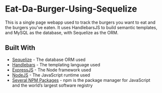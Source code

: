 # Eat-Da-Burger-Using-Sequelize
This is a single page webapp used to track the burgers you want to eat and the burgers you've eaten. It uses HandlebarsJS to build semantic templates, and MySQL as the database, with Sequelize as the ORM.

## Built With

* [Sequelize](http://docs.sequelizejs.com) - The database ORM used
* [Handlebars](http://handlebarsjs.com) - The templating language used
* [ExpressJS](https://expressjs.com/en/4x/api.html) - The Node framework used
* [NodeJS](https://nodejs.org/dist/latest-v8.x/docs/api/) - The JavaScript runtime used
* [Several NPM Packages](https://www.npmjs.com) - npm is the package manager for JavaScript and the world’s largest software registry